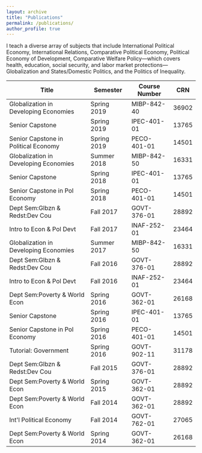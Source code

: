 ```yaml
---
layout: archive
title: "Publications"
permalink: /publications/
author_profile: true
---
```


<!-- {% if site.author.googlescholar %}
  <div class="wordwrap">You can also find my articles on <a href="{{site.author.googlescholar}}">my Google Scholar profile</a>.</div>
{% endif %} -->

I teach a diverse array of subjects that include International Political Economy, International Relations, Comparative Political Economy, Political Economy of Development, Comparative Welfare Policy—which covers health, education, social security, and labor market protections—Globalization and States/Domestic Politics, and the Politics of Inequality.


| Title                                | Semester    | Course Number | CRN   |
|--------------------------------------|-------------|---------------|-------|
| Globalization in Developing Economies | Spring 2019 | MIBP-842-40   | 36902 |
| Senior Capstone                      | Spring 2019 | IPEC-401-01   | 13765 |
| Senior Capstone in Political Economy  | Spring 2019 | PECO-401-01   | 14501 |
| Globalization in Developing Economies | Summer 2018 | MIBP-842-50   | 16331 |
| Senior Capstone                      | Spring 2018 | IPEC-401-01   | 13765 |
| Senior Capstone in Pol Economy       | Spring 2018 | PECO-401-01   | 14501 |
| Dept Sem:Glbzn & Redst:Dev Cou       | Fall 2017   | GOVT-376-01   | 28892 |
| Intro to Econ & Pol Devt             | Fall 2017   | INAF-252-01   | 23464 |
| Globalization in Developing Economies | Summer 2017 | MIBP-842-50   | 16331 |
| Dept Sem:Glbzn & Redst:Dev Cou       | Fall 2016   | GOVT-376-01   | 28892 |
| Intro to Econ & Pol Devt             | Fall 2016   | INAF-252-01   | 23464 |
| Dept Sem:Poverty & World Econ        | Spring 2016 | GOVT-362-01   | 26168 |
| Senior Capstone                      | Spring 2016 | IPEC-401-01   | 13765 |
| Senior Capstone in Pol Economy       | Spring 2016 | PECO-401-01   | 14501 |
| Tutorial: Government                 | Spring 2016 | GOVT-902-11   | 31178 |
| Dept Sem:Glbzn & Redst:Dev Cou       | Fall 2015   | GOVT-376-01   | 28892 |
| Dept Sem:Poverty & World Econ        | Spring 2015 | GOVT-362-01   | 28892 |
| Dept Sem:Poverty & World Econ        | Fall 2014   | GOVT-362-01   | 28892 |
| Int'l Political Economy              | Fall 2014   | GOVT-762-01   | 27065 |
| Dept Sem:Poverty & World Econ        | Spring 2014 | GOVT-362-01   | 26168 |
